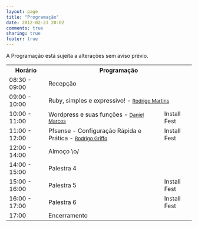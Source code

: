 ```yaml
---
layout: page
title: "Programação"
date: 2012-02-23 20:02
comments: true
sharing: true
footer: true
---
```


A Programação está sujeita a alterações sem aviso prévio.

<table id="schedule">
  <tr>
    <th>Horário</th>
    <th colspan="2">Programação</th>
  </tr>

  <tr>
    <td>08:30 - 09:00</td>
    <td colspan="2">Recepção</td>
  </tr>

  <tr>
    <td>09:00 - 10:00</td>
    <td colspan="2">Ruby, simples e expressivo! - <small><a href="http://rrmartins.github.com/">Rodrigo Martins</a></small></td>
  </tr>

  <tr>
    <td>10:00 - 11:00</td>
    <td>Wordpress e suas funções - <small><a href="http://danielmarcos.com.br/">Daniel Marcos</a></small></td>
    <td>Install Fest</td>
  </tr>

  <tr>
    <td>11:00 - 12:00</td>
    <td>Pfsense - Configuração Rápida e Prática - <small><a href="rodrigogriffo.blogspot.com">Rodrigo Griffo</a></small></td>
    <td>Install Fest</td>
  </tr>

  <tr>
    <td>12:00 - 14:00</td>
    <td colsan="2">Almoço \o/</td>
  </tr>

  <tr>
    <td>14:00 - 15:00</td>
    <td colspan="2">Palestra 4</td>
  </tr>

  <tr>
    <td>15:00 - 16:00</td>
    <td>Palestra 5</td>
    <td>Install Fest</td>
  </tr>

  <tr>
    <td>16:00 - 17:00</td>
    <td>Palestra 6</td>
    <td>Install Fest</td>
  </tr>

  <tr>
    <td>17:00</td>
    <td colspan="2">Encerramento</td>
  </tr>

</table>
